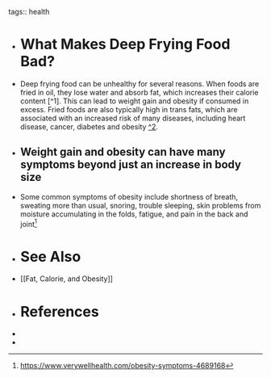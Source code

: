 tags:: health

- # What Makes Deep Frying Food Bad?
- Deep frying food can be unhealthy for several reasons. When foods are fried in oil, they lose water and absorb fat, which increases their calorie content [^1]. This can lead to weight gain and obesity if consumed in excess. Fried foods are also typically high in trans fats, which are associated with an increased risk of many diseases, including heart disease, cancer, diabetes and obesity [^2](https://www.healthline.com/nutrition/why-fried-foods-are-bad).
- ## Weight gain and obesity can have many symptoms beyond just an increase in body size
- Some common symptoms of obesity include shortness of breath, sweating more than usual, snoring, trouble sleeping, skin problems from moisture accumulating in the folds, fatigue, and pain in the back and joint[^3]
- # See Also
- [[Fat, Calorie, and Obesity]]
- # References
- [^1,2]: https://www.healthline.com/nutrition/why-fried-foods-are-bad
- [^3]: https://www.verywellhealth.com/obesity-symptoms-4689168